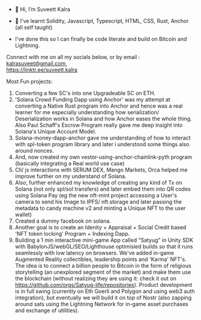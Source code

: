 - 👋 Hi, I’m Suveett Kalra
  
- 🌱 I've learnt Solidity, Javascript, Typescript, HTML, CSS, Rust, Anchor (all self taught)
- I've done this so I can finally be code literate and build on Bitcoin and Lightning. 

Connect with me on all my socials below, or by email : kalrasuveet@gmail.com,     
https://linktr.ee/suveett.kalra



Most Fun projects: 
1. Converting a few SC's into one Upgradeable SC on ETH. 
2. 'Solana Crowd Funding Dapp using Anchor' was my attempt at converting a Native Rust program into Anchor and hence was a real learner for me especially understanding how serialization/ Deserialization works in Solana and how Anchor eases the whole thing. Also Paul Schaff's Escrow Program really gave me deep insight into Solana's Unique Account Model. 
3. Solana-money-dapp-anchor gave me understanding of how to interact with spl-token program library and later i understood some things also around nonces.
4. And, now created my own vestor-using-anchor-chainlink-pyth program (basically integrating a Real world use case) 
6. Cli/ js interactions with SERUM DEX, Mango Markets, Orca helped me improve further on my understand of Solana. 
7. Also, further enhanced my knowledge of creating any kind of Tx on Solana (not only spl/sol transfers) and later embed them into QR codes using Solana Pay (eg the new nft-mint project accessing a User's camera to send his Image to IPFS/ nft.storage and later passing the metadata to candy machine v2 and minting a Unique NFT to the user wallet)
7. Created a dummy facebook on solana. 
8. Another goal is to create an Idenity + Appraisal + Social Credit based 'NFT token locking' Program + Indexing Dapp.   
9. Building a 1 min interactive mini-game App called "Satyug" in Unity SDK with BabylonJS/webGL/SEO/Lighthouse optimisied builds so that it runs seamlessly with low latency on browsers. We've added in-game Augmented Reality collectibles, leadership points and 'Karma' NFT's. The idea is to connect a billion people to Bitcoin in the form of religious storytelling (an unexplored segment  of the market) and make them use the blockchain (without realizing they are using it: check it out on https://github.com/orgs/Satyug-life/repositories). Product development is in full swing (currently on Eth Goerli and Polygon and using web3 auth integration), but eventually we will build it on top of Nostr (also zapping around sats using the Lightning Network for in-game asset purchases and exchange of utilities). 
